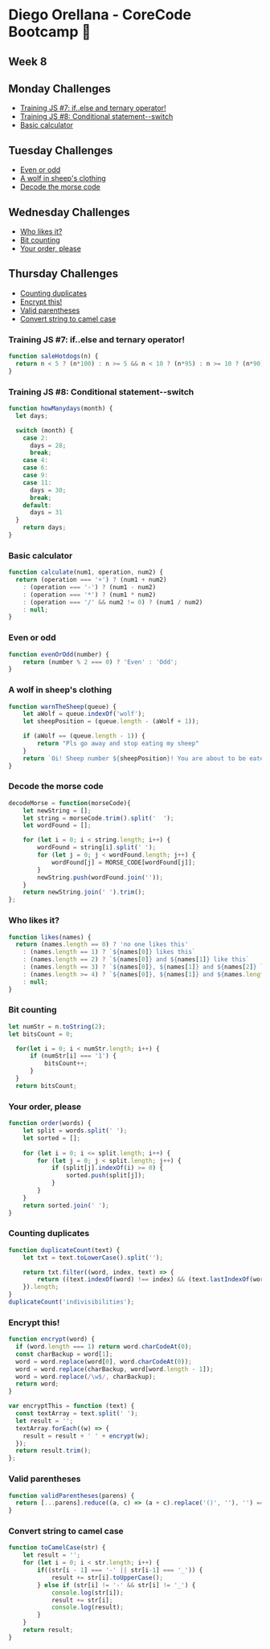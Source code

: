 # Diego Orellana - CoreCode Bootcamp 🚀
## Week 8
## Monday Challenges
- [Training JS #7: if..else and ternary operator!](https://github.com/DiegoMGE/core-code-from-scratch-readme-week-8/blob/main/README.md#training-js-7-ifelse-and-ternary-operator)
- [Training JS #8: Conditional statement--switch](https://github.com/DiegoMGE/core-code-from-scratch-readme-week-8/blob/main/README.md#training-js-8-conditional-statement--switch)
- [Basic calculator](https://github.com/DiegoMGE/core-code-from-scratch-readme-week-8/blob/main/README.md#basic-calculator)

## Tuesday Challenges
- [Even or odd](https://github.com/DiegoMGE/core-code-from-scratch-readme-week-8/blob/main/README.md#even-or-odd)
- [A wolf in sheep's clothing](https://github.com/DiegoMGE/core-code-from-scratch-readme-week-8/blob/main/README.md#a-wolf-in-sheeps-clothing)
- [Decode the morse code](https://github.com/DiegoMGE/core-code-from-scratch-readme-week-8/blob/main/README.md#decode-the-morse-code)

## Wednesday Challenges
- [Who likes it?](https://github.com/DiegoMGE/core-code-from-scratch-readme-week-8/blob/main/README.md#who-likes-it)
- [Bit counting](https://github.com/DiegoMGE/core-code-from-scratch-readme-week-8/blob/main/README.md#bit-counting)
- [Your order, please](https://github.com/DiegoMGE/core-code-from-scratch-readme-week-8/blob/main/README.md#your-order-please)

## Thursday Challenges
- [Counting duplicates]()
- [Encrypt this!]()
- [Valid parentheses]()
- [Convert string to camel case]()

### Training JS #7: if..else and ternary operator!
```javascript
function saleHotdogs(n) {
  return n < 5 ? (n*100) : n >= 5 && n < 10 ? (n*95) : n >= 10 ? (n*90) : 0;
}
```

### Training JS #8: Conditional statement--switch
```javascript
function howManydays(month) {
  let days;

  switch (month) {
    case 2:
      days = 28;
      break;
    case 4:
    case 6:
    case 9:
    case 11:
      days = 30;
      break;
    default:
      days = 31
  }
    return days;
}
```

### Basic calculator
```javascript
function calculate(num1, operation, num2) {
  return (operation === '+') ? (num1 + num2)
    : (operation === '-') ? (num1 - num2)
    : (operation === '*') ? (num1 * num2)
    : (operation === '/' && num2 != 0) ? (num1 / num2)
    : null;
}
```

### Even or odd
```javascript
function evenOrOdd(number) {
    return (number % 2 === 0) ? 'Even' : 'Odd';
}
```

### A wolf in sheep's clothing
```javascript
function warnTheSheep(queue) {
    let aWolf = queue.indexOf('wolf');
    let sheepPosition = (queue.length - (aWolf + 1));

    if (aWolf == (queue.length - 1)) {
        return "Pls go away and stop eating my sheep"
    }
    return `Oi! Sheep number ${sheepPosition}! You are about to be eaten by a wolf!`
}
```

### Decode the morse code
```javascript
decodeMorse = function(morseCode){
    let newString = [];
    let string = morseCode.trim().split('  ');
    let wordFound = [];

    for (let i = 0; i < string.length; i++) {
        wordFound = string[i].split(' ');
        for (let j = 0; j < wordFound.length; j++) {
            wordFound[j] = MORSE_CODE[wordFound[j]];
        }
        newString.push(wordFound.join(''));
    }
    return newString.join(' ').trim();
};
```

### Who likes it?
```javascript
function likes(names) {
  return (names.length == 0) ? 'no one likes this'
    : (names.length == 1) ? `${names[0]} likes this`
    : (names.length == 2) ? `${names[0]} and ${names[1]} like this`
    : (names.length == 3) ? `${names[0]}, ${names[1]} and ${names[2]} like this`
    : (names.length >= 4) ? `${names[0]}, ${names[1]} and ${names.length - 2} others like this`
    : null;
}
```

### Bit counting
```javascript
let numStr = n.toString(2);
let bitsCount = 0;

  for(let i = 0; i < numStr.length; i++) {
      if (numStr[i] === '1') {
          bitsCount++;
      }
  }
  return bitsCount;
```

### Your order, please
```javascript
function order(words) {
    let split = words.split(' ');
    let sorted = [];
    
    for (let i = 0; i <= split.length; i++) {
        for (let j = 0; j < split.length; j++) {
            if (split[j].indexOf(i) >= 0) {
                sorted.push(split[j]);
            }
        }
    }
    return sorted.join(' ');
}
```

### Counting duplicates
```javascript
function duplicateCount(text) {
    let txt = text.toLowerCase().split('');

    return txt.filter((word, index, text) => {
        return ((text.indexOf(word) !== index) && (text.lastIndexOf(word) === index))
    }).length;
}
duplicateCount('indivisibilities');
```

### Encrypt this!
```javascript
function encrypt(word) {
  if (word.length === 1) return word.charCodeAt(0);
  const charBackup = word[1];
  word = word.replace(word[0], word.charCodeAt(0));
  word = word.replace(charBackup, word[word.length - 1]);
  word = word.replace(/\w$/, charBackup);
  return word;
}

var encryptThis = function (text) {
  const textArray = text.split(' ');
  let result = '';
  textArray.forEach((w) => {
    result = result + ' ' + encrypt(w);
  });
  return result.trim();
};
```

### Valid parentheses
```javascript
function validParentheses(parens) {
  return [...parens].reduce((a, c) => (a + c).replace('()', ''), '') === '';
}
```

### Convert string to camel case
```javascript
function toCamelCase(str) {
    let result = '';
    for (let i = 0; i < str.length; i++) {
        if((str[i - 1] === '-' || str[i-1] === '_')) {
            result += str[i].toUpperCase();
        } else if (str[i] != '-' && str[i] != '_') {
            console.log(str[i]);
            result += str[i];
            console.log(result);
        }
    }
    return result;
}
```
